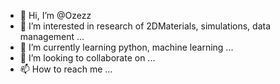 - 👋 Hi, I’m @Ozezz
- 👀 I’m interested in research of 2DMaterials, simulations, data management ...
- 🌱 I’m currently learning python, machine learning ...
- 💞️ I’m looking to collaborate on ...
- 📫 How to reach me ...

<!---
Ozezz/Ozezz is a ✨ special ✨ repository because its `README.md` (this file) appears on your GitHub profile.
You can click the Preview link to take a look at your changes.
--->
